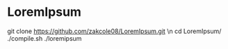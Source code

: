 # LoremIpsum

git clone https://github.com/zakcole08/LoremIpsum.git \n
cd LoremIpsum/
./compile.sh
./loremipsum
